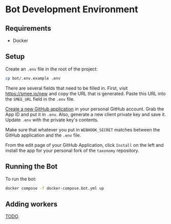 # Bot Development Environment

## Requirements

- Docker

## Setup

Create an `.env` file in the root of the project:

```bash
cp bot/.env.example .env
```

There are several fields that need to be filled in. First, visit <https://smee.io/new> and copy the URL that is generated. Paste this URL into the `SMEE_URL` field in the `.env` file.

[Create a new GitHub application](https://github.com/settings/apps/new) in your personal GitHub account. Grab the App ID and put it in `.env`. Also, generate a new client private key and save it. Update `.env` with the private key's contents.

Make sure that whatever you put in `WEBHOOK_SECRET` matches between the GitHub application and the `.env` file.

From the edit page of your GitHub Application, click `Install` on the left and install the app for your personal fork of the `taxonomy` repository.

## Running the Bot

To run the bot:

```bash
docker compose -f docker-compose.bot.yml up
```

## Adding workers

[TODO](https://github.com/instruct-lab/instruct-lab-bot/issues/87).